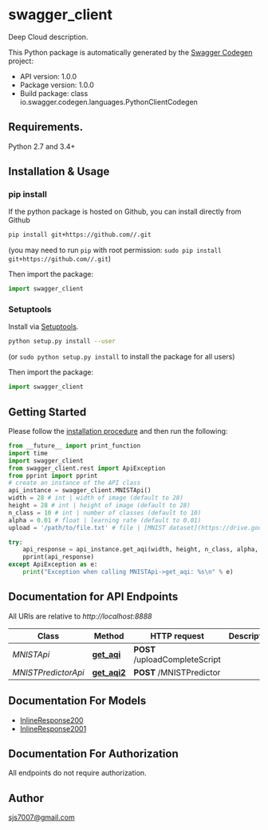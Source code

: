 # swagger_client
Deep Cloud description.

This Python package is automatically generated by the [Swagger Codegen](https://github.com/swagger-api/swagger-codegen) project:

- API version: 1.0.0
- Package version: 1.0.0
- Build package: class io.swagger.codegen.languages.PythonClientCodegen

## Requirements.

Python 2.7 and 3.4+

## Installation & Usage
### pip install

If the python package is hosted on Github, you can install directly from Github

```sh
pip install git+https://github.com//.git
```
(you may need to run `pip` with root permission: `sudo pip install git+https://github.com//.git`)

Then import the package:
```python
import swagger_client 
```

### Setuptools

Install via [Setuptools](http://pypi.python.org/pypi/setuptools).

```sh
python setup.py install --user
```
(or `sudo python setup.py install` to install the package for all users)

Then import the package:
```python
import swagger_client
```

## Getting Started

Please follow the [installation procedure](#installation--usage) and then run the following:

```python
from __future__ import print_function
import time
import swagger_client
from swagger_client.rest import ApiException
from pprint import pprint
# create an instance of the API class
api_instance = swagger_client.MNISTApi()
width = 28 # int | width of image (default to 28)
height = 28 # int | height of image (default to 28)
n_class = 10 # int | number of classes (default to 10)
alpha = 0.01 # float | learning rate (default to 0.01)
upload = '/path/to/file.txt' # file | [MNIST dataset](https://drive.google.com/open?id=0B-HwpreJA3WzbnZodkJZVWNfUTg)

try:
    api_response = api_instance.get_aqi(width, height, n_class, alpha, upload)
    pprint(api_response)
except ApiException as e:
    print("Exception when calling MNISTApi->get_aqi: %s\n" % e)

```

## Documentation for API Endpoints

All URIs are relative to *http://localhost:8888*

Class | Method | HTTP request | Description
------------ | ------------- | ------------- | -------------
*MNISTApi* | [**get_aqi**](docs/MNISTApi.md#get_aqi) | **POST** /uploadCompleteScript | 
*MNISTPredictorApi* | [**get_aqi2**](docs/MNISTPredictorApi.md#get_aqi2) | **POST** /MNISTPredictor | 


## Documentation For Models

 - [InlineResponse200](docs/InlineResponse200.md)
 - [InlineResponse2001](docs/InlineResponse2001.md)


## Documentation For Authorization

 All endpoints do not require authorization.


## Author

sjs7007@gmail.com

